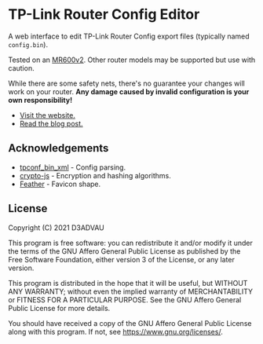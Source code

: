 # TP-Link Router Config Editor

A web interface to edit TP-Link Router Config export files (typically named
`config.bin`).

Tested on an
[MR600v2](https://www.tp-link.com/uk/support/download/archer-mr600/). Other
router models may be supported but use with caution.

While there are some safety nets, there's no guarantee your changes will work on
your router. **Any damage caused by invalid configuration is your own
responsibility!**

- [Visit the website.](https://jahed.github.io/tp-link-config-editor/)
- [Read the blog post.](https://jahed.dev/2021/12/21/creating-a-tp-link-router-backup-editor-for-the-web/)

## Acknowledgements

- [tpconf_bin_xml](https://github.com/sta-c0000/tpconf_bin_xml) - Config parsing.
- [crypto-js](https://github.com/brix/crypto-js) - Encryption and hashing algorithms.
- [Feather](https://github.com/feathericons/feather) - Favicon shape.

## License

Copyright (C) 2021 D3ADVAU

This program is free software: you can redistribute it and/or modify it under
the terms of the GNU Affero General Public License as published by the Free
Software Foundation, either version 3 of the License, or any later version.

This program is distributed in the hope that it will be useful, but WITHOUT ANY
WARRANTY; without even the implied warranty of MERCHANTABILITY or FITNESS FOR A
PARTICULAR PURPOSE. See the GNU Affero General Public License for more details.

You should have received a copy of the GNU Affero General Public License along
with this program. If not, see <https://www.gnu.org/licenses/>.
